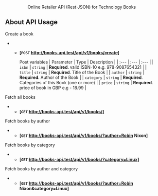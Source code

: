 <p align="center">
	Online Retailer API (Rest JSON) for Technology Books
</p>

## About API Usage

Create a book
- - **[<code>POST</code> http://books-api.test/api/v1/books/create]**

	Post variables
	| Parameter | Type | Description |
	| :--- | :--- | :--- |
	| `isbn` | `string` | **Required**. valid ISBN-10 e.g. 978-9087654321 |
	| `title` | `string` | **Required**. Title of the Book |
	| `author` | `string` | **Required**. Author of the Book |
	| `category` | `string` | **Required**. Categories of this Book (one or more) |
	| `price` | `string` | **Required**. price of book in GBP e.g - 18.99 |
	

Fetch all books
- - **[<code>GET</code> http://books-api.test/api/v1/books/]**


Fetch books by author
- - **[<code>GET</code> http://books-api.test/api/v1/books/?author=Robin Nixon]**


Fetch books by category
- - **[<code>GET</code> http://books-api.test/api/v1/books/?category=Linux]**


Fetch books by author and category
- - **[<code>GET</code> http://books-api.test/api/v1/books/?author=Robin Nixon&category=Linux]**